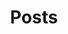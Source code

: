 ---
title: "Posts"
featured_image: "/images/bear.jpg"
omit_header_text: true
build:
  list: local
---